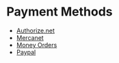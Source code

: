 # Payment Methods

* [Authorize.net](../sales/authorize.net.md)
* [Mercanet](../sales/mercanet.md)
* [Money Orders](./money-orders/README.md)
* [Paypal](./paypal/README.md)
